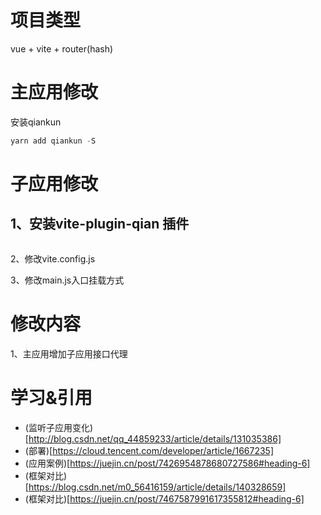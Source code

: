 # 项目类型

vue + vite + router(hash)

# 主应用修改

安装qiankun
```js
yarn add qiankun -S

```

# 子应用修改

## 1、安装vite-plugin-qian 插件
```js

```
2、修改vite.config.js

3、修改main.js入口挂载方式

# 修改内容

1、主应用增加子应用接口代理

# 学习&引用

- (监听子应用变化)[http://blog.csdn.net/qq_44859233/article/details/131035386]
- (部署)[https://cloud.tencent.com/developer/article/1667235]
- (应用案例)[https://juejin.cn/post/7426954878680727586#heading-6]
- (框架对比)[https://blog.csdn.net/m0_56416159/article/details/140328659]
- (框架对比)[https://juejin.cn/post/7467587991617355812#heading-6]